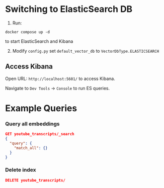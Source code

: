 # Switching to ElasticSearch DB
1. Run:
```shell
docker compose up -d
```
to start ElasticSearch and Kibana

2. Modify `config.py` set `default_vector_db` to `VectorDbType.ELASTICSEARCH`

## Access Kibana
Open URL: `http://localhost:5601/` to access Kibana.

Navigate to `Dev Tools` -> `Console` to run ES queries.

# Example Queries

### Query all embeddings
```json
GET youtube_transcripts/_search
{
  "query": {
    "match_all": {}
  }
}
```

### Delete index
```json
DELETE youtube_transcripts/
```